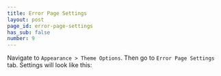 ```yaml
---
title: Error Page Settings
layout: post
page_id: error-page-settings
has_sub: false
number: 9
---
```


Navigate to `Appearance > Theme Options`. Then go to `Error Page Settings` tab. Settings will look like this:

<img alt="" src="{{ 'assets/images/optimax_theme/error/error-1.jpg' | relative_url }}">


<img alt="" src="{{ 'assets/images/optimax_theme/error/error-2.jpg' | relative_url }}">


